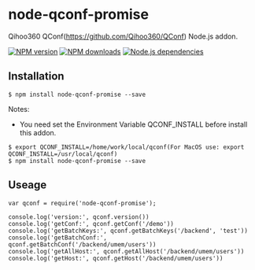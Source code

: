 # node-qconf-promise
Qihoo360 QConf(https://github.com/Qihoo360/QConf) Node.js addon.

[![NPM version][npm-image]][npm-url]
[![NPM downloads][downloads-image]][npm-url]
[![Node.js dependencies][david-image]][david-url]

## Installation

```
$ npm install node-qconf-promise --save
```

Notes:

* You need set the Environment Variable QCONF_INSTALL before install this addon.

```
$ export QCONF_INSTALL=/home/work/local/qconf(For MacOS use: export QCONF_INSTALL=/usr/local/qconf)
$ npm install node-qconf-promise --save
```

## Useage

```
var qconf = require('node-qconf-promise');

console.log('version:', qconf.version())
console.log('getConf:', qconf.getConf('/demo'))
console.log('getBatchKeys:', qconf.getBatchKeys('/backend', 'test'))
console.log('getBatchConf:', qconf.getBatchConf('/backend/umem/users'))
console.log('getAllHost:', qconf.getAllHost('/backend/umem/users'))
console.log('getHost:', qconf.getHost('/backend/umem/users'))

```


[npm-image]: https://img.shields.io/npm/v/node-qconf.svg?style=flat-square
[npm-url]: https://npmjs.org/package/node-qconf
[downloads-image]: https://img.shields.io/npm/dm/node-qconf.svg?style=flat-square
[david-image]: https://img.shields.io/david/bluedapp/node-qconf.svg?style=flat-square
[david-url]: https://david-dm.org/bluedapp/node-qconf
